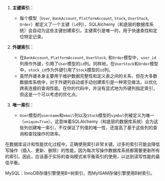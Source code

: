 1. **主键索引**：
   - 每个模型（`User`, `BankAccount`, `PlatformAccount`, `Stock`, `UserStock`, `Order`）都定义了一个主键（`id`列），SQLAlchemy（和底层的数据库系统）会自动为这些主键创建索引。主键索引是唯一的，用于快速查找和定位特定记录。

2. **外键索引**：
   - 在`BankAccount`, `PlatformAccount`, `UserStock`, 和`Order`模型中，`user_id`列用作外键，引用了`User`模型的`id`列。同样地，在`UserStock`和`Order`模型中，`stock_id`作为外键引用了`Stock`模型的`id`列。
   - 虽然外键本身主要用于维护数据完整性和定义表之间的关系，但在大多数数据库系统中，对于外键列自动或手动创建索引是一种常见做法，以优化跨表连接的查询性能。在你的代码中，并没有显式地为外键列指定索引，但这是一个可以考虑的优化点。

3. **唯一索引**：
   - `User`模型的`username`和`email`列以及`Stock`模型的`symbol`列被定义为唯一（`unique=True`）。这意味着SQLAlchemy（和底层的数据库系统）会为这些列创建唯一索引，不仅保证了列值的唯一性，还提高了基于这些列的查询和查找操作的效率。

在数据库设计和性能优化过程中，正确使用索引非常关键。过多的索引可能会降低写操作（插入、更新、删除）的性能，因为每次写操作数据库系统都需要更新所有的索引。因此，应该基于实际的查询模式来平衡索引的使用，以达到读写性能的最佳平衡。

MySQL：InnoDB存储引擎使用B+树索引，而MyISAM存储引擎使用B树索引。